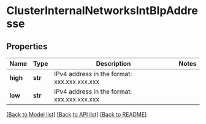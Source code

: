 # ClusterInternalNetworksIntBIpAddresse

## Properties
Name | Type | Description | Notes
------------ | ------------- | ------------- | -------------
**high** | **str** | IPv4 address in the format: xxx.xxx.xxx.xxx | 
**low** | **str** | IPv4 address in the format: xxx.xxx.xxx.xxx | 

[[Back to Model list]](../README.md#documentation-for-models) [[Back to API list]](../README.md#documentation-for-api-endpoints) [[Back to README]](../README.md)


